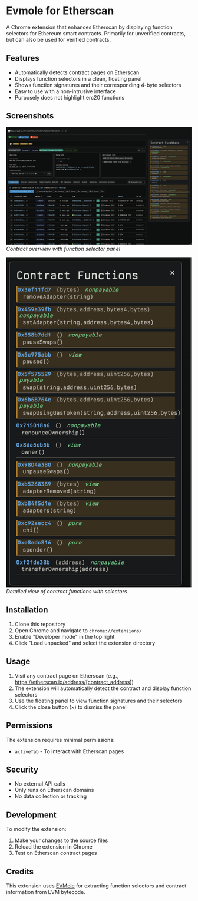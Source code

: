 # Evmole for Etherscan

A Chrome extension that enhances Etherscan by displaying function selectors for Ethereum smart contracts. Primarily for unverified contracts, but can also be used for verified contracts.

## Features

- Automatically detects contract pages on Etherscan
- Displays function selectors in a clean, floating panel
- Shows function signatures and their corresponding 4-byte selectors
- Easy to use with a non-intrusive interface
- Purposely does not highlight erc20 functions

## Screenshots

![Contract Overview](screenshot1.png)
*Contract overview with function selector panel*

![Function Details](screenshot2.png)
*Detailed view of contract functions with selectors*

## Installation

1. Clone this repository
2. Open Chrome and navigate to `chrome://extensions/`
3. Enable "Developer mode" in the top right
4. Click "Load unpacked" and select the extension directory

## Usage

1. Visit any contract page on Etherscan (e.g., https://etherscan.io/address/[contract_address])
2. The extension will automatically detect the contract and display function selectors
3. Use the floating panel to view function signatures and their selectors
4. Click the close button (×) to dismiss the panel

## Permissions

The extension requires minimal permissions:
- `activeTab` - To interact with Etherscan pages

## Security

- No external API calls
- Only runs on Etherscan domains
- No data collection or tracking

## Development

To modify the extension:
1. Make your changes to the source files
2. Reload the extension in Chrome
3. Test on Etherscan contract pages

## Credits

This extension uses [EVMole](https://github.com/cdump/evmole) for extracting function selectors and contract information from EVM bytecode.
